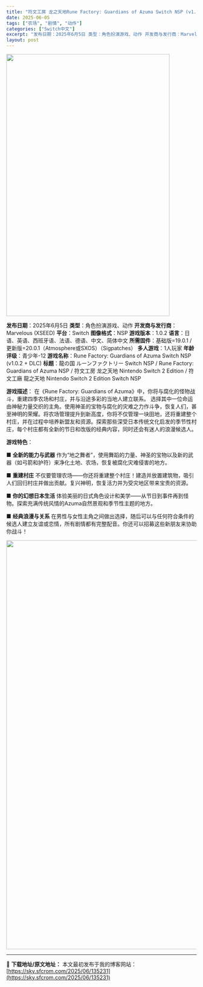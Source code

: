 ```yaml
---
title: "符文工房 龙之天地Rune Factory: Guardians of Azuma Switch NSP (v1.0.2 + DLC)中文"
date: 2025-06-05
tags: ["农场", "剧情", "动作"]
categories: ["Switch中文"]
excerpt: "发布日期：2025年6月5日 类型：角色扮演游戏、动作 开发商与发行商：Marvelous (XSEED) 平台：Switch 图像格式：NSP 游戏版本：1.0.2 语言：日语、英语、西班牙语、法语、德语、中文、简体中文 所需固件：基础版=19.0.1 / 更新版=20.0.1（Atmospher&hellip;"
layout: post
---
```


<img class="aligncenter size-full wp-image-135225" src="https://sky.sfcrom.com/wp-content/uploads/2025/06/2025060502512222.webp" alt="" width="432" height="692" />

<strong>发布日期</strong>：2025年6月5日
<strong>类型</strong>：角色扮演游戏、动作
<strong>开发商与发行商</strong>：Marvelous (XSEED)
<strong>平台</strong>：Switch
<strong>图像格式</strong>：NSP
<strong>游戏版本</strong>：1.0.2
<strong>语言</strong>：日语、英语、西班牙语、法语、德语、中文、简体中文
<strong>所需固件</strong>：基础版=19.0.1 / 更新版=20.0.1（Atmosphere或SXOS）（Sigpatches）
<strong>多人游戏</strong>：1人玩家
<strong>年龄评级</strong>：青少年-12
<strong>游戏名称</strong>：Rune Factory: Guardians of Azuma Switch NSP (v1.0.2 + DLC)
<strong>标题</strong>：龍の国 ルーンファクトリー Switch NSP / Rune Factory: Guardians of Azuma NSP / 符文工房 龙之天地 Nintendo Switch 2 Edition / 符文工廠 龍之天地 Nintendo Switch 2 Edition Switch NSP

<strong>游戏描述</strong>：
在《Rune Factory: Guardians of Azuma》中，你将与腐化的怪物战斗，重建四季农场和村庄，并与沿途多彩的当地人建立联系。
选择其中一位命运由神秘力量交织的主角。使用神圣的宝物与腐化的灾难之力作斗争，恢复人们，甚至神明的荣耀。将农场管理提升到新高度，你将不仅管理一块田地，还将重建整个村庄，并在过程中培养新盟友和资源。探索那些深受日本传统文化启发的季节性村庄，每个村庄都有全新的节日和改版的经典内容，同时还会有迷人的浪漫候选人。

<strong>游戏特色</strong>：

■ <strong>全新的能力与武器</strong>
作为“地之舞者”，使用舞蹈的力量、神圣的宝物以及新的武器（如弓箭和护符）来净化土地、农场，恢复被腐化灾难侵害的地方。

■ <strong>重建村庄</strong>
不仅要管理农场——你还将重建整个村庄！建造并放置建筑物，吸引人们回归村庄并做出贡献。复兴神明，恢复活力并为受灾地区带来宝贵的资源。

■ <strong>你的幻想日本生活</strong>
体验美丽的日式角色设计和美学——从节日到事件再到怪物。探索充满传统风情的Azuma自然景观和季节性主题的地方。

■ <strong>经典浪漫与关系</strong>
在男性与女性主角之间做出选择，随后可以与任何符合条件的候选人建立友谊或恋情，所有剧情都有完整配音。你还可以招募这些新朋友来协助你战斗！

<img class="aligncenter size-full wp-image-135224" src="https://sky.sfcrom.com/wp-content/uploads/2025/06/2025060502512233.webp" alt="" width="1920" height="1080" />

---
📖 **下载地址/原文地址：** 本文最初发布于我的博客网站：[https://sky.sfcrom.com/2025/06/135231](https://sky.sfcrom.com/2025/06/135231)
